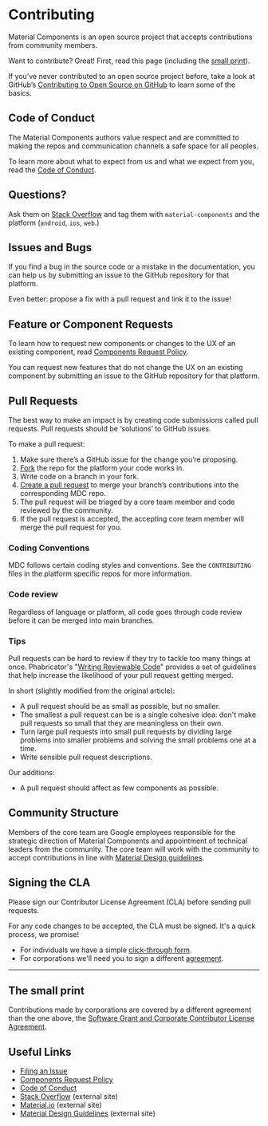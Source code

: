 
# Contributing

Material Components is an open source project that accepts contributions from community members.

Want to contribute? Great! First, read this page (including the [small print](#the-small-print)).

If you’ve never contributed to an open source project before, take a look at GitHub’s [Contributing to Open Source on GitHub](https://guides.github.com/activities/contributing-to-open-source/) to learn some of the basics.


## Code of Conduct

The Material Components authors value respect and are committed to making the repos and communication channels a safe space for all peoples.

To learn more about what to expect from us and what we expect from you, read the [Code of Conduct](CONDUCT.md).


## Questions?

Ask them on [Stack Overflow](http://stackoverflow.com/questions/tagged/material-components) and tag them with `material-components` and the platform (`android`, `ios`, `web`.)


## Issues and Bugs

If you find a bug in the source code or a mistake in the documentation, you can help us by
submitting an issue to the GitHub repository for that platform.

Even better: propose a fix with a pull request and link it to the issue!


## Feature or Component Requests

To learn how to request new components or changes to the UX of an existing component, read [Components Request Policy](COMPONENTS_REQUEST_POLICY.md).

You can request new features that do not change the UX on an existing component by submitting an issue to the GitHub repository for that platform.


## Pull Requests

The best way to make an impact is by creating code submissions called pull requests. Pull requests should be ‘solutions’ to GitHub issues.

To make a pull request:

1. Make sure there’s a GitHub issue for the change you’re proposing.
1. [Fork](https://help.github.com/articles/fork-a-repo/) the repo for the platform your code works in.
1. Write code on a branch in your fork.
1. [Create a pull request](https://help.github.com/articles/creating-a-pull-request/) to merge your branch’s contributions into the corresponding MDC repo.
1. The pull request will be triaged by a core team member and code reviewed by the community.
1. If the pull request is accepted, the accepting core team member will merge the pull request for you.


### Coding Conventions

MDC follows certain coding styles and conventions. See the `CONTRIBUTING` files in the platform specific repos for more information.


### Code review

Regardless of language or platform, all code goes through code review before it can be merged into main branches.


### Tips

Pull requests can be hard to review if they try to tackle too many things
at once. Phabricator's "[Writing Reviewable Code](https://secure.phabricator.com/book/phabflavor/article/writing_reviewable_code/)"
provides a set of guidelines that help increase the likelihood of your pull request getting merged.

In short (slightly modified from the original article):

- A pull request should be as small as possible, but no smaller.
- The smallest a pull request can be is a single cohesive idea: don't make pull requests so small that they are meaningless on their own.
- Turn large pull requests into small pull requests by dividing large problems into smaller problems and solving the small problems one at a time.
- Write sensible pull request descriptions.

Our additions:

- A pull request should affect as few components as possible.


## Community Structure

Members of the core team are Google employees responsible for the strategic direction of Material Components and appointment of technical leaders from the community. The core team will work with the community to accept contributions in line with [Material Design
guidelines](http://material.google.com).


## Signing the CLA

Please sign our Contributor License Agreement (CLA) before sending pull requests.

For any code changes to be accepted, the CLA must be signed. It's a quick process, we promise!

- For individuals we have a simple [click-through form](http://code.google.com/legal/individual-cla-v1.0.html).
- For corporations we'll need you to sign a different [agreement](http://code.google.com/legal/corporate-cla-v1.0.html).

- - -

## The small print

Contributions made by corporations are covered by a different agreement than the one above, the [Software Grant and Corporate Contributor License Agreement](https://cla.developers.google.com/about/google-corporate).


## Useful Links
- [Filing an Issue](ISSUE_TEMPLATE.md)
- [Components Request Policy](COMPONENTS_REQUEST_POLICY.md)
- [Code of Conduct](CONDUCT.md)
- [Stack Overflow](https://www.stackoverflow.com/questions/tagged/material-components) (external site)
- [Material.io](https://www.material.io) (external site)
- [Material Design Guidelines](https://material.google.com) (external site)
